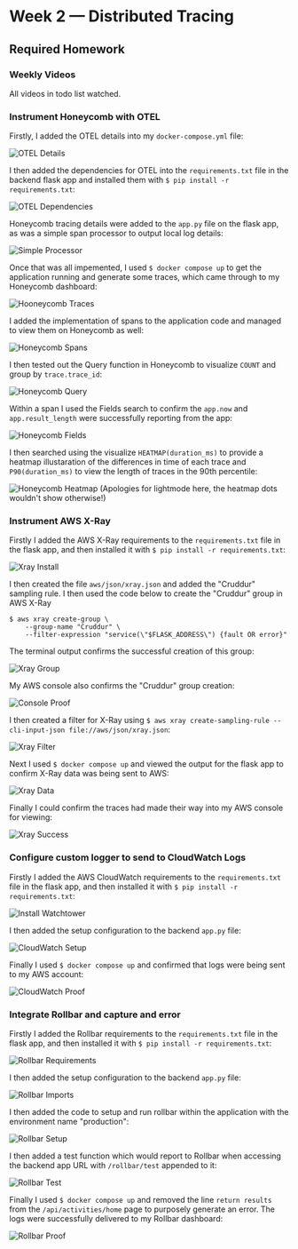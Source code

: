 # Week 2 — Distributed Tracing

## Required Homework

### Weekly Videos
All videos in todo list watched.

### Instrument Honeycomb with OTEL
Firstly, I added the OTEL details into my ```docker-compose.yml``` file:

![OTEL Details](/journal/resources/images/week2/01_api_set_opentel.PNG)

I then added the dependencies for OTEL into the ```requirements.txt``` file in the backend flask app and installed them with ```$ pip install -r requirements.txt```:

![OTEL Dependencies](/journal/resources/images/week2/02_req_install_opentel.PNG)

Honeycomb tracing details were added to the ```app.py``` file on the flask app, as was a simple span processor to output local log details:

![Simple Processor](/journal/resources/images/week2/03_simple_processor.PNG)

Once that was all impemented, I used ```$ docker compose up``` to get the application running and generate some traces, which came through to my Honeycomb dashboard:

![Hooneycomb Traces](/journal/resources/images/week2/04_honeycomb_traces.PNG)

I added the implementation of spans to the application code and managed to view them on Honeycomb as well:

![Honeycomb Spans](/journal/resources/images/week2/05_honeycomb_spans.PNG)

I then tested out the Query function in Honeycomb to visualize ```COUNT``` and group by ```trace.trace_id```:

![Honeycomb Query](/journal/resources/images/week2/06_honeycomb_query.PNG)

Within a span I used the Fields search to confirm the ```app.now``` and ```app.result_length``` were successfully reporting from the app:

![Honeycomb Fields](/journal/resources/images/week2/07_honeycomb_app_field.PNG)

I then searched using the visualize ```HEATMAP(duration_ms)``` to provide a heatmap illustaration of the differences in time of each trace and ```P90(duration_ms)``` to view the length of traces in the 90th percentile:

![Honeycomb Heatmap](/journal/resources/images/week2/08_honeycomb_heatmap_p90.PNG)
(Apologies for lightmode here, the heatmap dots wouldn't show otherwise!)

### Instrument AWS X-Ray
Firstly I added the AWS X-Ray requirements to the ```requirements.txt``` file in the flask app, and then installed it with ```$ pip install -r requirements.txt```:

![Xray Install](/journal/resources/images/week2/09_xray_install.PNG)

I then created the file ```aws/json/xray.json``` and added the "Cruddur" sampling rule. I then used the code below to create the "Cruddur" group in AWS X-Ray
```
$ aws xray create-group \
    --group-name "Cruddur" \
    --filter-expression "service(\"$FLASK_ADDRESS\") {fault OR error}"
```
The terminal output confirms the successful creation of this group:

![Xray Group](/journal/resources/images/week2/10_xray_create_group.PNG)

My AWS console also confirms the "Cruddur" group creation:

![Console Proof](/journal/resources/images/week2/11_xray_group_proof.PNG)

I then created a filter for X-Ray using ```$ aws xray create-sampling-rule --cli-input-json file://aws/json/xray.json```:

![Xray Filter](/journal/resources/images/week2/12_xray_create_filter.PNG)

Next I used ```$ docker compose up``` and viewed the output for the flask app to confirm X-Ray data was being sent to AWS:

![Xray Data](/journal/resources/images/week2/13_xray_send_data.PNG)

Finally I could confirm the traces had made their way into my AWS console for viewing:

![Xray Success](/journal/resources/images/week2/14_xray_success.PNG)

### Configure custom logger to send to CloudWatch Logs
Firstly I added the AWS CloudWatch requirements to the ```requirements.txt``` file in the flask app, and then installed it with ```$ pip install -r requirements.txt```:

![Install Watchtower](/journal/resources/images/week2/15_cloudwatch_watchtower.PNG)

I then added the setup configuration to the backend ```app.py``` file:

![CloudWatch Setup](/journal/resources/images/week2/16_cloudwatch_app_install.PNG)

Finally I used ```$ docker compose up``` and confirmed that logs were being sent to my AWS account:

![CloudWatch Proof](/journal/resources/images/week2/17_cloudwatch_proof.PNG)

### Integrate Rollbar and capture and error
Firstly I added the Rollbar requirements to the ```requirements.txt``` file in the flask app, and then installed it with ```$ pip install -r requirements.txt```:

![Rollbar Requirements](/journal/resources/images/week2/18_rollbar_reqs.PNG)

I then added the setup configuration to the backend ```app.py``` file:

![Rollbar Imports](/journal/resources/images/week2/19_rollbar_imports.PNG)

I then added the code to setup and run rollbar within the application with the environment name "production":

![Rollbar Setup](/journal/resources/images/week2/20_rollbar_setup.PNG)

I then added a test function which would report to Rollbar when accessing the backend app URL with ```/rollbar/test``` appended to it:

![Rollbar Test](/journal/resources/images/week2/21_rollbar_test.PNG)

Finally I used ```$ docker compose up``` and removed the line ```return results``` from the ```/api/activities/home``` page to purposely generate an error. The logs were successfully delivered to my Rollbar dashboard:

![Rollbar Proof](/journal/resources/images/week2/22_rollbar_proof.PNG)
